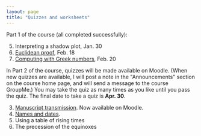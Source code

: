 ```yaml
---
layout: page
title: "Quizzes and worksheets"
---
```


Part 1 of the course (all completed successfully):

5. Interpreting a shadow plot, Jan. 30
1. [Euclidean proof](euclid/), Feb. 18
2. [Computing with Greek numbers](numbers/), Feb. 20

In Part 2 of the course, quizzes will be made available on Moodle.  (When new quizzes are available, I will post a note in the "Announcements" section on the course home page, and will send a message to the course GroupMe.) You may take the quiz as many times as you like until you pass the quiz.  The final date to take a quiz is **Apr. 30**.


3. [Manuscript transmission](manuscripts/).  Now available on Moodle.
5. [Names and dates](names-dates/).
4. Using a table of rising times
7. The precession of the equinoxes
